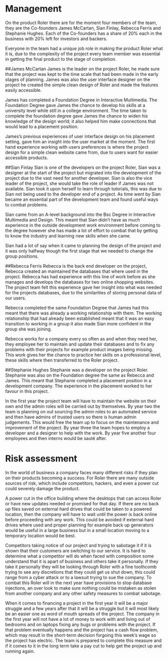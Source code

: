 Management
===========================

On the product Roler there are for the moment four members of the team, they are the Co-founders James McCartan, Sian Finlay, Rebecca Ferris and Stephanie Hughes. Each of the Co-founders has a share of 20% each in the business with 20% left for investors and backers.

Everyone in the team had a unique job role in making the product Roler what it is, due to the complexity of the project every team member was essential in getting the final product to the stage of completion. 


##James McCartan
James is the leader on the project Roler, he made sure that the project was kept to the time scale that had been made in the early stages of planning. James was also the user interface designer on the project he created the simple clean design of Roler and made the features easily accessible.

James has completed a Foundation Degree in Interactive Multimedia. The Foundation Degree gave James the chance to develop his skills at a university level while still in a college environment. The time taken to complete the foundation degree gave James the chance to widen his knowledge of the design world; it also helped him make connections that would lead to a placement position.

James’s previous experiences of user interface design on his placement setting, gave him an insight into the user market at the moment. The first hand experience working with users preferences is where the project design for a simple clean website came from, due to users want for easier accessible products.



##Sian Finlay
Sian is one of the developers on the project Roler, Sian was a designer at the start of the project but migrated into the development of the project due to the vast need for another developer. Sian is also the vice leader of the project, she would take the role of leader if James was not available. Sian took it upon herself to learn through tutorials, this was due to Sian not being used to the developer end of a project. As time went by Sian became an essential part of the development team and found useful ways to combat problems.

Sian came from an A-level background into the Bsc Degree in Interactive Multimedia and Design. This meant that Sian didn’t have as much experience in the outside development work environment before coming to the degree however she has made a lot of effort to combat that by getting to know the industry and learning new skills when she came.

Sian had a lot of say when it came to planning the design of the project and it was only halfway though the first stage that we needed to change the group positions. 



##Rebecca Ferris
Rebecca is the back end developer on the project, Rebecca created an maintained the databases that where used in the project. Rebecca has had experience with this line of work before as she manages and develops the databases for two online shopping websites. The project team felt this experience gave her insight into what was needed for the projects databases, due to the similarities of storing personal data of our users.

Rebecca completed the same Foundation Degree that James had this meant that there was already a working relationship with them. The working relationship that had already been established meant that it was an easy transition to working in a group it also made Sian more confident in the group she was joining.

Rebecca works for a company every so often as and when they need her, they employee her to maintain and update their databases and to fix any problems with their projects for example product images being missing. This work gives her the chance to practice her skills on a professional level, these skills where then transferred to the Roler project.



##Stephanie Hughes
Stephanie was a developer on the project Roler. Stephanie was also on the Foundation degree the same as Rebecca and James. This meant that Stephanie completed a placement position in a development company. The experience in the placement worked to her favour in this project.




In the first year the project team will have to maintain the website on their own and the admin roles will be carried out by themselves. By year two the team is planning on out sourcing the admin roles to an automated service and then have admins of trusted users so there is human admin judgements. This would free the team up to focus on the maintenance and improvement of the project. By year three the team hopes to employ a developer and a designer to help with the work. By year five another four employees and then interns would be sauté after. 

Risk assessment
===========================

In the world of business a company faces many different risks if they plan on their products becoming a success. For Roler there are many outside sources of risk, which include competitors, hackers, and even a power cut could severely damage the product.

A power cut in the office building where the desktops that can access Roler or have new updates needed or promised for that day. If there are no back up files saved on external hard drives that could be taken to a powered location, then the company will have to wait until the power is back online before proceeding with any work. This could be avoided if external hard drives where used and proper planning for example back up generators would be useful in a large business but in a small location moving to a temporary location would be best. 

Competitors taking notice of our project and trying to sabotage it if it is shown that their customers are switching to our service. It is hard to determine what a competitor will do when faced with composition some understand that it is apart of business and others take it personally.  If they take it personally they will be looking through Roler with a fine toothcomb trying to see any discretions that they could get us shut down, this could range from a cyber attack or to a lawsuit trying to sue the company. To combat this Roler will in the next year have provisions to stop database injections, an over look to make sure nothing could be mistaken as stolen from another company and any other safety measures to combat sabotage.

When it comes to financing a project in the first year it will be a major struggle and a few years after that it will be a struggle but it will most likely be an easier one as word of mouth spreads of the project. The company in the first year will not have a lot of money to work with and living out of bedrooms and on laptops fixing any bugs or problems with the project. If that problem eventually happens and the project has a cash flow problem, which may result in the short-term decision forgoing this week’s wage so the project has electric. The team is prepared to complete this measure and if it comes to it in the long term take a pay cut to help get the project up and running again.
